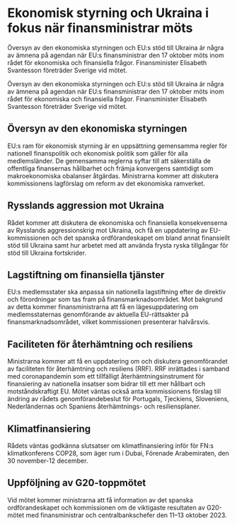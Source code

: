 # Ekonomisk styrning och Ukraina i fokus när finansministrar möts

Översyn av den ekonomiska styrningen och EU:s stöd till Ukraina är några av ämnena på agendan när EU:s finansministrar den 17 oktober möts inom rådet för ekonomiska och finansiella frågor. Finansminister Elisabeth Svantesson företräder Sverige vid mötet.

Översyn av den ekonomiska styrningen och EU:s stöd till Ukraina är några av ämnena på agendan när EU:s finansministrar den 17 oktober möts inom rådet för ekonomiska och finansiella frågor. Finansminister Elisabeth Svantesson företräder Sverige vid mötet.

## Översyn av den ekonomiska styrningen

EU:s ram för ekonomisk styrning är en uppsättning gemensamma regler för nationell finanspolitik och ekonomisk politik som gäller för alla medlemsländer. De gemensamma reglerna syftar till att säkerställa de offentliga finansernas hållbarhet och främja konvergens samtidigt som makroekonomiska obalanser åtgärdas. Ministrarna kommer att diskutera kommissionens lagförslag om reform av det ekonomiska ramverket.

## Rysslands aggression mot Ukraina

Rådet kommer att diskutera de ekonomiska och finansiella konsekvenserna av Rysslands aggressionskrig mot Ukraina, och få en uppdatering av EU-kommissionen och det spanska ordförandeskapet om bland annat finansiellt stöd till Ukraina samt hur arbetet med att använda frysta ryska tillgångar för stöd till Ukraina fortskrider.

## Lagstiftning om finansiella tjänster

EU:s medlemsstater ska anpassa sin nationella lagstiftning efter de direktiv och förordningar som tas fram på finansmarknadsområdet. Mot bakgrund av detta kommer finansministrarna att få en lägesuppdatering om medlemsstaternas genomförande av aktuella EU-rättsakter på finansmarknadsområdet, vilket kommissionen presenterar halvårsvis.

## Faciliteten för återhämtning och resiliens

Ministrarna kommer att få en uppdatering om och diskutera genomförandet av faciliteten för återhämtning och resiliens (RRF). RRF inrättades i samband med coronapandemin som ett
tillfälligt återhämtningsinstrument för finansiering av nationella insatser som bidrar till ett mer hållbart och motståndskraftigt EU. Mötet väntas också anta kommissionens förslag till ändring av rådets genomförandebeslut för Portugals, Tjeckiens, Sloveniens, Nederländernas och Spaniens återhämtnings- och resiliensplaner.

## Klimatfinansiering

Rådets väntas godkänna slutsatser om klimatfinansiering inför för FN:s klimatkonferens COP28, som äger rum i Dubai, Förenade Arabemiraten, den 30 november-12 december.

## Uppföljning av G20-toppmötet

Vid mötet kommer ministrarna att få information av det spanska ordförandeskapet och kommissionen om de viktigaste resultaten av G20-mötet med finansministrar och centralbankschefer den 11–13 oktober 2023.
